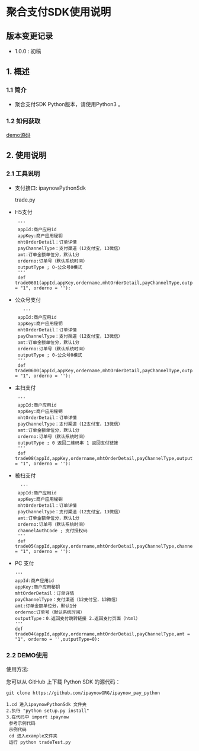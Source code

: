 
# 聚合支付SDK使用说明 #

## 版本变更记录 ##

- 1.0.0 : 初稿

## 1. 概述 ##

### 1.1 简介 ###

- 聚合支付SDK Python版本，请使用Python3 。

### 1.2 如何获取 ###


[demo源码](https://github.com/ipaynowORG/ipaynow_pay_python)


## 2. 使用说明 ##

### 2.1 工具说明 ###
- 支付接口: ipaynowPythonSdk
   
    trade.py
    
 - H5支付
    
    
        '''
        appId:商户应用id
        appKey:商户应用秘钥
        mhtOrderDetail：订单详情
        payChannelType：支付渠道（12支付宝，13微信）
        amt:订单金额单位分，默认1分
        orderno:订单号（默认系统时间）
        outputType ; 0-公众号0模式
        '''  
        def trade0601(appId,appKey,ordername,mhtOrderDetail,payChannelType,outputType,amt = "1", orderno = ''):  
    
 - 公众号支付
    
   
          '''
        appId:商户应用id
        appKey:商户应用秘钥
        mhtOrderDetail：订单详情
        payChannelType：支付渠道（12支付宝，13微信）
        amt:订单金额单位分，默认1分
        orderno:订单号（默认系统时间）
        outputType ; 0-公众号0模式
        '''
        def trade0600(appId,appKey,ordername,mhtOrderDetail,payChannelType,outputType,amt = "1", orderno = ''):

 - 主扫支付 
    
  
        '''  
        appId:商户应用id
        appKey:商户应用秘钥
        mhtOrderDetail：订单详情
        payChannelType：支付渠道（12支付宝，13微信）
        amt:订单金额单位分，默认1分
        orderno:订单号（默认系统时间）
        outputType ; 0 返回二维码串 1 返回支付链接
        '''
        def trade08(appId,appKey,ordername,mhtOrderDetail,payChannelType,outputType,amt = "1", orderno = ''):
   
 -  被扫支付  
         
 
          '''
         appId:商户应用id
         appKey:商户应用秘钥
         mhtOrderDetail：订单详情
         payChannelType：支付渠道（12支付宝，13微信）
         amt:订单金额单位分，默认1分
         orderno:订单号（默认系统时间）
         channelAuthCode ; 支付授权码
         '''
         def trade05(appId,appKey,ordername,mhtOrderDetail,payChannelType,channelAuthCode,amt = "1", orderno = ''):
   
   - PC 支付
   
         '''
         appId:商户应用id
         appKey:商户应用秘钥
         mhtOrderDetail：订单详情
         payChannelType：支付渠道（12支付宝，13微信）
         amt:订单金额单位分，默认1分
         orderno:订单号（默认系统时间）
         outputType：0.返回支付跳转链接 2.返回支付页面（html）
         '''
         def trade04(appId,appKey,ordername,mhtOrderDetail,payChannelType,amt = "1", orderno = '',outputType=0):
   
   
### 2.2 DEMO使用 ###

   使用方法:
   
   您可以从 GitHub 上下载 Python SDK 的源代码：
   
    git clone https://github.com/ipaynowORG/ipaynow_pay_python

    1.cd 进入ipaynowPythonSdk 文件夹
    2.执行 "python setup.py install"
    3.在代码中 import ipaynow
     参考示例代码
     示例代码
     cd 进入example文件夹
     运行 python tradeTest.py 
         
